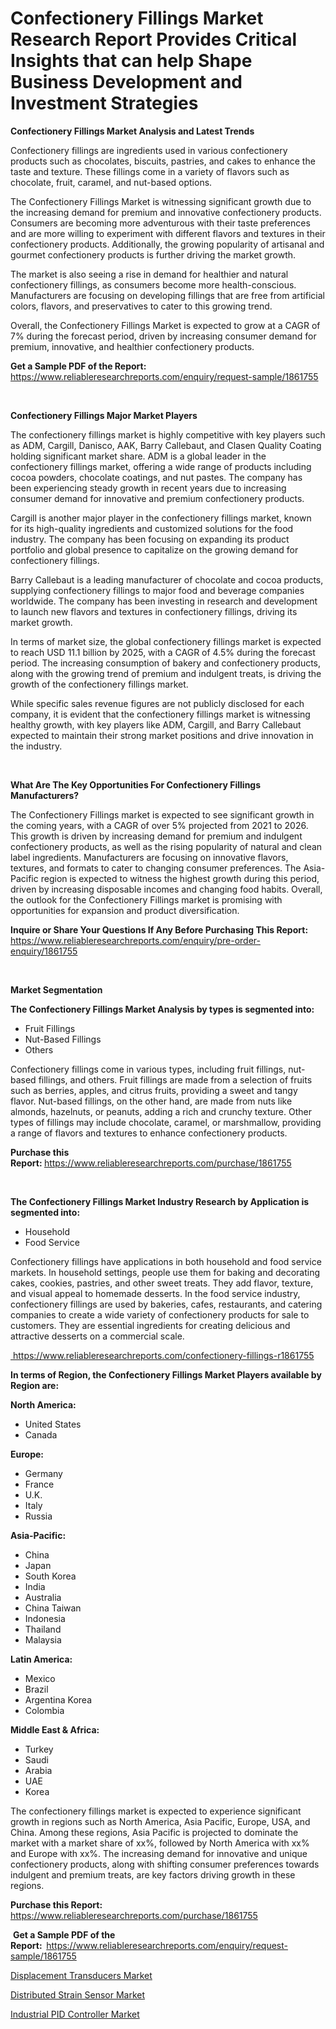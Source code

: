 <p><h1>Confectionery Fillings Market Research Report Provides Critical Insights that can help Shape Business Development and Investment Strategies</h1></p><p><strong>Confectionery Fillings Market Analysis and Latest Trends</strong></p>
<p><p>Confectionery fillings are ingredients used in various confectionery products such as chocolates, biscuits, pastries, and cakes to enhance the taste and texture. These fillings come in a variety of flavors such as chocolate, fruit, caramel, and nut-based options.</p><p>The Confectionery Fillings Market is witnessing significant growth due to the increasing demand for premium and innovative confectionery products. Consumers are becoming more adventurous with their taste preferences and are more willing to experiment with different flavors and textures in their confectionery products. Additionally, the growing popularity of artisanal and gourmet confectionery products is further driving the market growth.</p><p>The market is also seeing a rise in demand for healthier and natural confectionery fillings, as consumers become more health-conscious. Manufacturers are focusing on developing fillings that are free from artificial colors, flavors, and preservatives to cater to this growing trend.</p><p>Overall, the Confectionery Fillings Market is expected to grow at a CAGR of 7% during the forecast period, driven by increasing consumer demand for premium, innovative, and healthier confectionery products.</p></p>
<p><strong>Get a Sample PDF of the Report:&nbsp;</strong> <a href="https://www.reliableresearchreports.com/enquiry/request-sample/1861755">https://www.reliableresearchreports.com/enquiry/request-sample/1861755</a></p>
<p>&nbsp;</p>
<p><strong>Confectionery Fillings Major Market Players</strong></p>
<p><p>The confectionery fillings market is highly competitive with key players such as ADM, Cargill, Danisco, AAK, Barry Callebaut, and Clasen Quality Coating holding significant market share. ADM is a global leader in the confectionery fillings market, offering a wide range of products including cocoa powders, chocolate coatings, and nut pastes. The company has been experiencing steady growth in recent years due to increasing consumer demand for innovative and premium confectionery products.</p><p>Cargill is another major player in the confectionery fillings market, known for its high-quality ingredients and customized solutions for the food industry. The company has been focusing on expanding its product portfolio and global presence to capitalize on the growing demand for confectionery fillings.</p><p>Barry Callebaut is a leading manufacturer of chocolate and cocoa products, supplying confectionery fillings to major food and beverage companies worldwide. The company has been investing in research and development to launch new flavors and textures in confectionery fillings, driving its market growth.</p><p>In terms of market size, the global confectionery fillings market is expected to reach USD 11.1 billion by 2025, with a CAGR of 4.5% during the forecast period. The increasing consumption of bakery and confectionery products, along with the growing trend of premium and indulgent treats, is driving the growth of the confectionery fillings market.</p><p>While specific sales revenue figures are not publicly disclosed for each company, it is evident that the confectionery fillings market is witnessing healthy growth, with key players like ADM, Cargill, and Barry Callebaut expected to maintain their strong market positions and drive innovation in the industry.</p></p>
<p>&nbsp;</p>
<p><strong>What Are The Key Opportunities For Confectionery Fillings Manufacturers?</strong></p>
<p><p>The Confectionery Fillings market is expected to see significant growth in the coming years, with a CAGR of over 5% projected from 2021 to 2026. This growth is driven by increasing demand for premium and indulgent confectionery products, as well as the rising popularity of natural and clean label ingredients. Manufacturers are focusing on innovative flavors, textures, and formats to cater to changing consumer preferences. The Asia-Pacific region is expected to witness the highest growth during this period, driven by increasing disposable incomes and changing food habits. Overall, the outlook for the Confectionery Fillings market is promising with opportunities for expansion and product diversification.</p></p>
<p><strong>Inquire or Share Your Questions If Any Before Purchasing This Report:</strong> <a href="https://www.reliableresearchreports.com/enquiry/pre-order-enquiry/1861755">https://www.reliableresearchreports.com/enquiry/pre-order-enquiry/1861755</a></p>
<p>&nbsp;</p>
<p><strong>Market Segmentation</strong></p>
<p><strong>The Confectionery Fillings Market Analysis by types is segmented into:</strong></p>
<p><ul><li>Fruit Fillings</li><li>Nut-Based Fillings</li><li>Others</li></ul></p>
<p><p>Confectionery fillings come in various types, including fruit fillings, nut-based fillings, and others. Fruit fillings are made from a selection of fruits such as berries, apples, and citrus fruits, providing a sweet and tangy flavor. Nut-based fillings, on the other hand, are made from nuts like almonds, hazelnuts, or peanuts, adding a rich and crunchy texture. Other types of fillings may include chocolate, caramel, or marshmallow, providing a range of flavors and textures to enhance confectionery products.</p></p>
<p><strong>Purchase this Report:&nbsp;</strong><a href="https://www.reliableresearchreports.com/purchase/1861755">https://www.reliableresearchreports.com/purchase/1861755</a></p>
<p>&nbsp;</p>
<p><strong>The Confectionery Fillings Market Industry Research by Application is segmented into:</strong></p>
<p><ul><li>Household</li><li>Food Service</li></ul></p>
<p><p>Confectionery fillings have applications in both household and food service markets. In household settings, people use them for baking and decorating cakes, cookies, pastries, and other sweet treats. They add flavor, texture, and visual appeal to homemade desserts. In the food service industry, confectionery fillings are used by bakeries, cafes, restaurants, and catering companies to create a wide variety of confectionery products for sale to customers. They are essential ingredients for creating delicious and attractive desserts on a commercial scale.</p></p>
<p><a href="https://www.reliableresearchreports.com/confectionery-fillings-r1861755">&nbsp;https://www.reliableresearchreports.com/confectionery-fillings-r1861755</a></p>
<p><strong>In terms of Region, the Confectionery Fillings Market Players available by Region are:</strong></p>
<p>
    <p> <strong> North America: </strong>
        <ul>
            <li>United States</li>
            <li>Canada</li>
        </ul>
        </p> 
    <p> <strong> Europe: </strong>
        <ul>
            <li>Germany</li>
            <li>France</li>
            <li>U.K.</li>
            <li>Italy</li>
            <li>Russia</li>
        </ul>
        </p> 
    <p> <strong> Asia-Pacific: </strong>
        <ul>
            <li>China</li>
            <li>Japan</li>
            <li>South Korea</li>
            <li>India</li>
            <li>Australia</li>
            <li>China Taiwan</li>
            <li>Indonesia</li>
            <li>Thailand</li>
            <li>Malaysia</li>
        </ul>
        </p> 
    <p> <strong> Latin America: </strong>
        <ul>
            <li>Mexico</li>
            <li>Brazil</li>
            <li>Argentina Korea</li>
            <li>Colombia</li>
        </ul>
        </p> 
    <p> <strong> Middle East & Africa: </strong>
        <ul>
            <li>Turkey</li>
            <li>Saudi</li>
            <li>Arabia</li>
            <li>UAE</li>
            <li>Korea</li>
        </ul>
    </p>
    </p>
<p><p>The confectionery fillings market is expected to experience significant growth in regions such as North America, Asia Pacific, Europe, USA, and China. Among these regions, Asia Pacific is projected to dominate the market with a market share of xx%, followed by North America with xx% and Europe with xx%. The increasing demand for innovative and unique confectionery products, along with shifting consumer preferences towards indulgent and premium treats, are key factors driving growth in these regions.</p></p>
<p><strong>Purchase this Report: </strong><a href="https://www.reliableresearchreports.com/purchase/1861755">https://www.reliableresearchreports.com/purchase/1861755</a></p>
<p>&nbsp;<strong>Get a Sample PDF of the Report:&nbsp;&nbsp;</strong><a href="https://www.reliableresearchreports.com/enquiry/request-sample/1861755">https://www.reliableresearchreports.com/enquiry/request-sample/1861755</a></p>
<p><strong></strong></p>
<p><p><a href="https://github.com/angeliabkratze/Market-Research-Report-List-1/blob/main/displacement-transducers-market.md">Displacement Transducers Market</a></p><p><a href="https://github.com/Angelnienowdseej3e45z3p8c/Market-Research-Report-List-3/blob/main/distributed-strain-sensor-market.md">Distributed Strain Sensor Market</a></p><p><a href="https://github.com/EveKerluke2023/Market-Research-Report-List-1/blob/main/industrial-pid-controller-market.md">Industrial PID Controller Market</a></p></p>